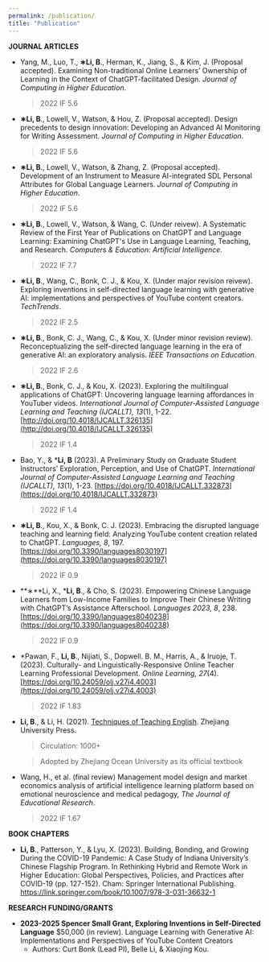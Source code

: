 ```yaml
---
permalink: /publication/
title: "Publication"
---
```



**JOURNAL ARTICLES**
- Yang, M., Luo, T., **∗Li, B**., Herman, K., Jiang, S., & Kim, J. (Proposal accepted). Examining Non-traditional Online Learners’ Ownership of Learning in the Context of ChatGPT-facilitated Design. *Journal of Computing in Higher Education*.
    
    > 2022 IF 5.6
    > 
- **∗Li, B**., Lowell, V., Watson, & Hou, Z. (Proposal accepted). Design precedents to design innovation: Developing an Advanced AI Monitoring for Writing Assessment. *Journal of Computing in Higher Education*.
    
    > 2022 IF 5.6
    > 
- **∗Li, B**., Lowell, V., Watson, & Zhang, Z. (Proposal accepted). Development of an Instrument to Measure AI-integrated SDL Personal Attributes for Global Language Learners. *Journal of Computing in Higher Education*.
    
    > 2022 IF 5.6
    > 
- **∗Li, B**., Lowell, V., Watson, & Wang, C. (Under reivew). A Systematic Review of the First Year of Publications on ChatGPT and Language Learning: Examining ChatGPT's Use in Language Learning, Teaching, and Research. *Computers & Education: Artificial Intelligence*.
    
    > 2022 IF 7.7
    > 
- **∗Li, B**., Wang, C., Bonk, C. J., & Kou, X. (Under major revision reivew). Exploring inventions in self-directed language learning with generative AI: implementations and perspectives of YouTube content creators. *TechTrends*.
    
    > 2022 IF 2.5
    > 
- **∗Li, B**., Bonk, C. J., Wang, C., & Kou, X. (Under minor revision review). Reconceptualizing the self-directed language learning in the era of generative AI: an exploratory analysis. *IEEE Transactions on Education*.
    
    > 2022 IF 2.6
    > 
- **∗Li, B**., Bonk, C. J., & Kou, X. (2023). Exploring the multilingual applications of ChatGPT: Uncovering language learning affordances in YouTuber videos. *International Journal of Computer-Assisted Language Learning and Teaching (IJCALLT), 13*(1), 1-22. [http://doi.org/10.4018/IJCALLT.326135](http://doi.org/10.4018/IJCALLT.326135)
    
    > 2022 IF 1.4
    > 
- Bao, Y., & ***Li, B** (2023). A Preliminary Study on Graduate Student Instructors’ Exploration, Perception, and Use of ChatGPT. *International Journal of Computer-Assisted Language Learning and Teaching (IJCALLT), 13*(1), 1-23. [https://doi.org/10.4018/IJCALLT.332873](https://doi.org/10.4018/IJCALLT.332873)
    
    > 2022 IF 1.4
    > 
- **∗Li, B**., Kou, X., & Bonk, C. J. (2023). Embracing the disrupted language teaching and learning field: Analyzing YouTube content creation related to ChatGPT. *Languages, 8*, 197. [https://doi.org/10.3390/languages8030197](https://doi.org/10.3390/languages8030197)
    
    > 2022 IF 0.9
    > 
- **∗**Li, X., ***Li, B**., & Cho, S. (2023). Empowering Chinese Language Learners from Low-Income Families to Improve Their Chinese Writing with ChatGPT’s Assistance Afterschool. *Languages 2023, 8*, 238. [https://doi.org/10.3390/languages8040238](https://doi.org/10.3390/languages8040238)
    
    > 2022 IF 0.9
    > 
- *Pawan, F., **Li, B**., Nijiati, S., Dopwell. B. M., Harris, A., & Iruoje, T. (2023). Culturally- and Linguistically-Responsive Online Teacher Learning Professional Development. *Online Learning, 27*(4). [https://doi.org/10.24059/olj.v27i4.4003](https://doi.org/10.24059/olj.v27i4.4003)
    
    > 2022 IF 1.83
    > 
- **Li, B**., & Li, H. (2021). [Techniques of Teaching English](https://www.amazon.com/-/es/%E5%8C%BF%E5%90%8D/dp/7308199096). Zhejiang University Press.
    
    > Circulation: 1000+
    > 
    
    > Adopted by Zhejiang Ocean University as its official textbook
    > 
- Wang, H., et al. (final review) Management model design and market economics analysis of artificial intelligence learning platform based on emotional neuroscience and medical pedagogy, *The Journal of Educational Research*.
    
    > 2022 IF 1.67
    >
    
**BOOK CHAPTERS**

- **Li, B**., Patterson, Y., & Lyu, X. (2023). Building, Bonding, and Growing During the COVID-19 Pandemic: A Case Study of Indiana University’s Chinese Flagship Program. In Rethinking Hybrid and Remote Work in Higher Education: Global Perspectives, Policies, and Practices after COVID-19 (pp. 127-152). Cham: Springer International Publishing. https://link.springer.com/book/10.1007/978-3-031-36632-1

**RESEARCH FUNDING/GRANTS** 

- **2023-2025 Spencer Small Grant, Exploring Inventions in Self-Directed Language** $50,000 (in review). Language Learning with Generative AI: Implementations and Perspectives of YouTube Content Creators
    - Authors: Curt Bonk (Lead PI), Belle Li, & Xiaojing Kou.

